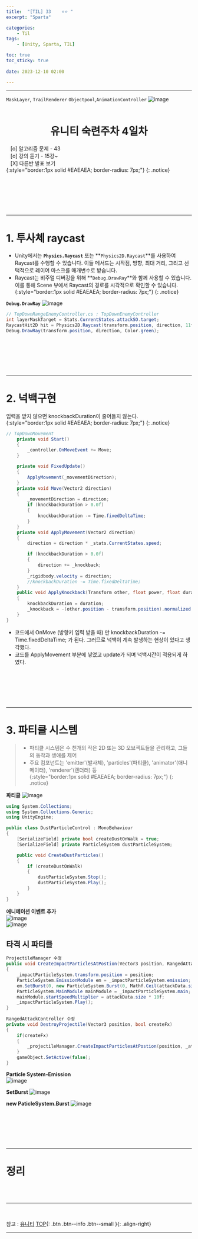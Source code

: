 ```yaml
---
title:  "[TIL] 33    ⭐⭐ "
excerpt: "Sparta"

categories:
    - Til
tags:
    - [Unity, Sparta, TIL]

toc: true
toc_sticky: true
 
date: 2023-12-10 02:00

---
```

- - -

`MaskLayer`, `TrailRenderer` `Objectpool`,`AnimationController`
![image](https://github.com/levell1/levell1.github.io/assets/96651722/95166e39-3981-4648-8d07-04f026f1a83b)
<BR><BR>


<center><H1>  유니티 숙련주차 4일차 </H1></center>

&nbsp;&nbsp; [o] 알고리즘 문제  - 43  
&nbsp;&nbsp; [o] 강의 듣기 - 15강~  
&nbsp;&nbsp; [X] 다른반 발표 보기  
{:style="border:1px solid #EAEAEA; border-radius: 7px;"}
{: .notice}  

<br><br><br><br><br>
- - - 

# 1. 투사체 raycast 

- Unity에서는 **`Physics.Raycast`** 또는 **`Physics2D.Raycast`**를 사용하여 Raycast를 수행할 수 있습니다. 이들 메서드는 시작점, 방향, 최대 거리, 그리고 선택적으로 레이어 마스크를 매개변수로 받습니다.
- Raycast는 비주얼 디버깅을 위해 **`Debug.DrawRay`**와 함께 사용할 수 있습니다. 이를 통해 Scene 뷰에서 Raycast의 경로를 시각적으로 확인할 수 있습니다.
{:style="border:1px solid #EAEAEA; border-radius: 7px;"}
{: .notice}  

**`Debug.DrawRay`**
![image](https://github.com/levell1/levell1.github.io/assets/96651722/5ef37f9c-30fc-4a5d-bac9-d40c2e22c6f8)  


<div class="notice--primary" markdown="1"> 

```c#
// TopDownRangeEnemyController.cs : TopDownEnemyController
int layerMaskTarget = Stats.CurrentStates.attackSO.target;
RaycastHit2D hit = Physics2D.Raycast(transform.position, direction, 11f, (1 << LayerMask.NameToLayer("Level")) | layerMaskTarget);
Debug.DrawRay(transform.position, direction, Color.green);
```

</div>


<br><br><br><br><br>
- - -

# 2. 넉백구현 

입력을 받지 않으면 knockbackDuration이 줄어들지 않는다.  
{:style="border:1px solid #EAEAEA; border-radius: 7px;"}
{: .notice} 

<div class="notice--primary" markdown="1"> 

```c#
// TopDownMovement
    private void Start()
    {
        _controller.OnMoveEvent += Move;
    }

    private void FixedUpdate()
    {
        ApplyMovement(_movementDirection);
    }
    private void Move(Vector2 direction)
    {
        _movementDirection = direction;
        if (knockbackDuration > 0.0f)
        {
            knockbackDuration -= Time.fixedDeltaTime;
        }
    }
    private void ApplyMovement(Vector2 direction)
    {
        direction = direction * _stats.CurrentStates.speed;

        if (knockbackDuration > 0.0f)
        {
            direction += _knockback;
        }
        _rigidbody.velocity = direction;
        //knockbackDuration -= Time.fixedDeltaTime;
    }
    public void ApplyKnockback(Transform other, float power, float duration)
    {
        knockbackDuration = duration;
        _knockback = -(other.position - transform.position).normalized * power;
    }
}
```

- 코드에서 OnMove (방향키 입력 받을 때) 만  knockbackDuration -= Time.fixedDeltaTime; 가 된다. 그러므로 넉백이 계속 발생하는 현상이 있다고 생각했다.
- 코드를 ApplyMovement 부분에 넣었고 update가 되며 넉백시간이 적용되게 하였다.
</div>


<br><br><br><br><br>
- - -

# 3. 파티클 시스템  
> - 파티클 시스템은 수 천개의 작은 2D 또는 3D 오브젝트들을 관리하고, 그들의 동작과 생애를 제어  
> - 주요 컴포넌트는 'emitter'(발사체), 'particles'(파티클), 'animator'(애니메이터), 'renderer'(렌더러) 등  
{:style="border:1px solid #EAEAEA; border-radius: 7px;"}
{: .notice}  


**파티클**
![image](https://github.com/levell1/levell1.github.io/assets/96651722/2373fd9c-55f5-4ffc-9950-e4750af92ce5)

<div class="notice--primary" markdown="1"> 

```c#
using System.Collections;
using System.Collections.Generic;
using UnityEngine;

public class DustParticleControl : MonoBehaviour
{
    [SerializeField] private bool createDustOnWalk = true;
    [SerializeField] private ParticleSystem dustParticleSystem;

    public void CreateDustParticles()
    {
        if (createDustOnWalk)
        {
            dustParticleSystem.Stop();
            dustParticleSystem.Play();
        }
    }
}
```
</div>

**애니메이션 이벤트 추가**  
![image](https://github.com/levell1/levell1.github.io/assets/96651722/b7450b18-c90b-4f26-85d7-d08d537f5bb7)  
![image](https://github.com/levell1/levell1.github.io/assets/96651722/af86edff-c1e3-4315-bb97-d5b3ba97b3da)  

## 타격 시 파티클

<div class="notice--primary" markdown="1"> 

```c#
ProjectileManager 수정
public void CreateImpactParticlesAtPostion(Vector3 position, RangedAttackData attackData)
{
    _impactParticleSystem.transform.position = position;
    ParticleSystem.EmissionModule em = _impactParticleSystem.emission;
    em.SetBurst(0, new ParticleSystem.Burst(0, Mathf.Ceil(attackData.size * 5)));
    ParticleSystem.MainModule mainModule = _impactParticleSystem.main;
    mainModule.startSpeedMultiplier = attackData.size * 10f;
    _impactParticleSystem.Play();
}
​
RangedAttackController 수정
private void DestroyProjectile(Vector3 position, bool createFx)
{
    if(createFx)
    {
        _projectileManager.CreateImpactParticlesAtPostion(position, _attackData);
    }
    gameObject.SetActive(false);
}
```
</div>

**Particle System-Emission**  
![image](https://github.com/levell1/levell1.github.io/assets/96651722/ce78e50c-3b39-418b-8523-d5c3abc90624)  

**SetBurst**
![image](https://github.com/levell1/levell1.github.io/assets/96651722/4b1cac4f-1e24-4d70-99cf-85d7b659d991)  

**new PaticleSystem.Burst**
![image](https://github.com/levell1/levell1.github.io/assets/96651722/6571ab2f-f8eb-4e89-bf34-7c3514e9ba40)  



<br><br><br><br><br>
- - -

# 정리  
 

<br><br>
- - -

<br>

참고 : [유니티](https://docs.unity3d.com/kr/)
[TOP](#){: .btn .btn--info .btn--small }{: .align-right}
<br>
- - -
